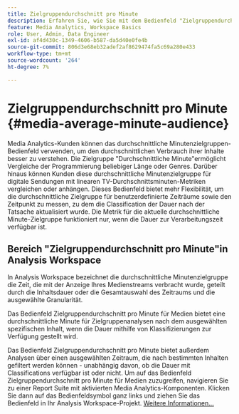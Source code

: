 ```yaml
---
title: Zielgruppendurchschnitt pro Minute
description: Erfahren Sie, wie Sie mit dem Bedienfeld "Zielgruppendurchschnitt pro Minute"die durchschnittliche Minutenzielgruppe für einen bestimmten Inhalt oder für einen benutzerdefinierten Zeitraum analysieren können.
feature: Media Analytics, Workspace Basics
role: User, Admin, Data Engineer
exl-id: af4d430c-1349-4606-b587-da5d40e0fe4b
source-git-commit: 806d3e68eb32adef2af8629474fa5c69a280e433
workflow-type: tm+mt
source-wordcount: '264'
ht-degree: 7%

---
```


# Zielgruppendurchschnitt pro Minute {#media-average-minute-audience}

Media Analytics-Kunden können das durchschnittliche Minutenzielgruppen-Bedienfeld verwenden, um den durchschnittlichen Verbrauch ihrer Inhalte besser zu verstehen. Die Zielgruppe &quot;Durchschnittliche Minute&quot;ermöglicht Vergleiche der Programmierung beliebiger Länge oder Genres. Darüber hinaus können Kunden diese durchschnittliche Minutenzielgruppe für digitale Sendungen mit linearen TV-Durchschnittsminuten-Metriken vergleichen oder anhängen. Dieses Bedienfeld bietet mehr Flexibilität, um die durchschnittliche Zielgruppe für benutzerdefinierte Zeiträume sowie den Zeitpunkt zu messen, zu dem die Classification der Dauer nach der Tatsache aktualisiert wurde. Die Metrik für die aktuelle durchschnittliche Minute-Zielgruppe funktioniert nur, wenn die Dauer zur Verarbeitungszeit verfügbar ist.

## Bereich &quot;Zielgruppendurchschnitt pro Minute&quot;in Analysis Workspace

In Analysis Workspace bezeichnet die durchschnittliche Minutenzielgruppe die Zeit, die mit der Anzeige Ihres Medienstreams verbracht wurde, geteilt durch die Inhaltsdauer oder die Gesamtauswahl des Zeitraums und die ausgewählte Granularität.


Das Bedienfeld Zielgruppendurchschnitt pro Minute für Medien bietet eine durchschnittliche Minute für Zielgruppenanalysen nach dem ausgewählten spezifischen Inhalt, wenn die Dauer mithilfe von Klassifizierungen zur Verfügung gestellt wird.

Das Bedienfeld Zielgruppendurchschnitt pro Minute bietet außerdem Analysen über einen ausgewählten Zeitraum, die nach bestimmten Inhalten gefiltert werden können - unabhängig davon, ob die Dauer mit Classifications verfügbar ist oder nicht. Um auf das Bedienfeld Zielgruppendurchschnitt pro Minute für Medien zuzugreifen, navigieren Sie zu einer Report Suite mit aktivierten Media Analytics-Komponenten. Klicken Sie dann auf das Bedienfeldsymbol ganz links und ziehen Sie das Bedienfeld in Ihr Analysis Workspace-Projekt. [Weitere Informationen...](https://experienceleague.adobe.com/docs/analytics/analyze/analysis-workspace/panels/average-minute-audience-panel.html?lang=en)

<!-- ## DOES THIS APPLY Get Concurrent Viewers via Analytics Reporting API

REVISE You can also get concurrent viewer data for up to 1-month at a time at minute-level granularity using the Analytics Reporting API 2.0.  The reporting API uses the same definition of concurrent viewers as Analysis Workspace.  For more information see [_*Get concurrent viewers JSON report data with Analytics 2.0 APIs*_](/help/media-reports/media-default-reports/get-concurrent-json20.md). -->
